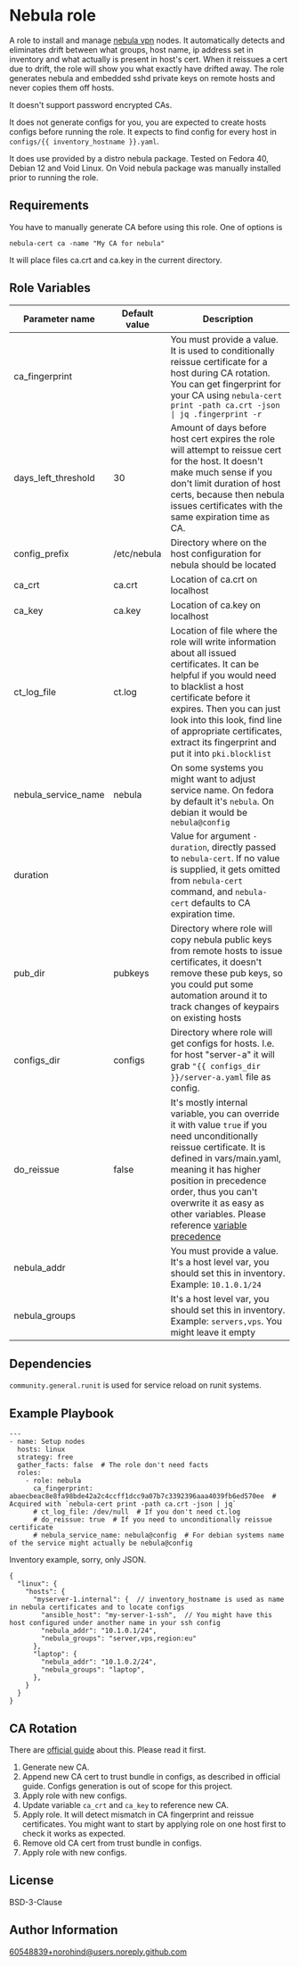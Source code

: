 Nebula role
=========

A role to install and manage [nebula vpn](https://nebula.defined.net/) nodes. It automatically detects and eliminates drift between 
what groups, host name, ip address set in inventory and what actually is present in
host's cert. When it reissues a cert due to drift, the role will show you what exactly have drifted away.
The role generates nebula and embedded sshd private keys on remote hosts and never copies them off hosts.

It doesn't support password encrypted CAs.

It does not generate configs for you, you are expected to create hosts configs before running the role. It expects
to find config for every host in `configs/{{ inventory_hostname }}.yaml`.

It does use provided by a distro nebula package. Tested on Fedora 40, Debian 12 and Void Linux. On Void
nebula package was manually installed prior to running the role.

Requirements
------------

You have to manually generate CA before using this role. One of options is
```shell
nebula-cert ca -name "My CA for nebula"
```

It will place files ca.crt and ca.key in the current directory.

Role Variables
--------------

| Parameter name      | Default value | Description                                                                                                                                                                                                                                                                                                                                                                                                                                  |
|---------------------|---------------|----------------------------------------------------------------------------------------------------------------------------------------------------------------------------------------------------------------------------------------------------------------------------------------------------------------------------------------------------------------------------------------------------------------------------------------------|
| ca_fingerprint      |               | You must provide a value. It is used to conditionally reissue certificate for a host during CA rotation. You can get fingerprint for your CA using `nebula-cert print -path ca.crt -json \| jq .fingerprint -r`                                                                                                                                                                                                                              |
| days_left_threshold | 30            | Amount of days before host cert expires the role will attempt to reissue cert for the host. It doesn't make much sense if you don't limit duration of host certs, because then nebula issues certificates with the same expiration time as CA.                                                                                                                                                                                               |
| config_prefix       | /etc/nebula   | Directory where on the host configuration for nebula should be located                                                                                                                                                                                                                                                                                                                                                                       |
| ca_crt              | ca.crt        | Location of ca.crt on localhost                                                                                                                                                                                                                                                                                                                                                                                                              |
| ca_key              | ca.key        | Location of ca.key on localhost                                                                                                                                                                                                                                                                                                                                                                                                              |
| ct_log_file         | ct.log        | Location of file where the role will write information about all issued certificates. It can be helpful if you would need to blacklist a host certificate before it expires. Then you can just look into this look, find line of appropriate certificates, extract its fingerprint and put it into `pki.blocklist`                                                                                                                           |
| nebula_service_name | nebula        | On some systems you might want to adjust service name. On fedora by default it's `nebula`. On debian it would be `nebula@config`                                                                                                                                                                                                                                                                                                             |
| duration            |               | Value for argument `-duration`, directly passed to `nebula-cert`. If no value is supplied, it gets omitted from `nebula-cert` command, and `nebula-cert` defaults to CA expiration time.                                                                                                                                                                                                                                                     |
| pub_dir             | pubkeys       | Directory where role will copy nebula public keys from remote hosts to issue certificates, it doesn't remove these pub keys, so you could put some automation around it to track changes of keypairs on existing hosts                                                                                                                                                                                                                       |
| configs_dir         | configs       | Directory where role will get configs for hosts. I.e. for host "server-a" it will grab `"{{ configs_dir }}/server-a.yaml` file as config.                                                                                                                                                                                                                                                                                                    |
| do_reissue          | false         | It's mostly internal variable, you can override it with value `true` if you need unconditionally reissue certificate. It is defined in vars/main.yaml, meaning it has higher position in precedence order, thus you can't overwrite it as easy as other variables. Please reference [variable precedence](https://docs.ansible.com/ansible/latest/playbook_guide/playbooks_variables.html#variable-precedence-where-should-i-put-a-variable) |
| nebula_addr         |               | You must provide a value. It's a host level var, you should set this in inventory. Example: `10.1.0.1/24`                                                                                                                                                                                                                                                                                                                                    |
| nebula_groups       |               | It's a host level var, you should set this in inventory. Example: `servers,vps`. You might leave it empty                                                                                                                                                                                                                                                                                                                                    |


Dependencies
------------

`community.general.runit` is used for service reload on runit systems.

Example Playbook
----------------

    ---
    - name: Setup nodes
      hosts: linux
      strategy: free
      gather_facts: false  # The role don't need facts
      roles:
        - role: nebula
          ca_fingerprint: abaecbeac8e8fa98bde42a2c4ccff1dcc9a07b7c3392396aaa4039fb6ed570ee  # Acquired with `nebula-cert print -path ca.crt -json | jq`
          # ct_log_file: /dev/null  # If you don't need ct.log
          # do_reissue: true  # If you need to unconditionally reissue certificate
          # nebula_service_name: nebula@config  # For debian systems name of the service might actually be nebula@config

Inventory example, sorry, only JSON.

```json5
{
  "linux": {
    "hosts": {
      "myserver-1.internal": {  // inventory_hostname is used as name in nebula certificates and to locate configs
        "ansible_host": "my-server-1-ssh",  // You might have this host configured under another name in your ssh config
        "nebula_addr": "10.1.0.1/24",
        "nebula_groups": "server,vps,region:eu"
      },
      "laptop": {
        "nebula_addr": "10.1.0.2/24",
        "nebula_groups": "laptop",
      },
    }
  }
}
```

CA Rotation
-----------

There are [official guide](https://nebula.defined.net/docs/guides/rotating-certificate-authority/) about this. Please read it first. 

1. Generate new CA.
2. Append new CA cert to trust bundle in configs, as described in official guide. Configs generation is out of scope for this project.
3. Apply role with new configs.
4. Update variable `ca_crt` and `ca_key` to reference new CA.
5. Apply role. It will detect mismatch in CA fingerprint and reissue certificates. You might want to start by applying role on one host first to check it works as expected.
6. Remove old CA cert from trust bundle in configs.
7. Apply role with new configs.

License
-------

BSD-3-Clause

Author Information
------------------

60548839+norohind@users.noreply.github.com
